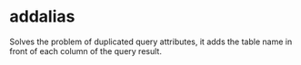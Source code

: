 # addalias

Solves the problem of duplicated query attributes, it adds the table name in front of each column of the query result.
